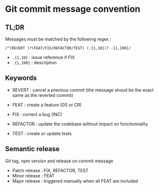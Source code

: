 # Git commit message convention

## TL;DR

Messages must be matched by the following regex :

`/^(REVERT )?(FEAT/FIX/REFACTOR/TEST) (.{1,10})? .{1,100}/`

-   `.{1,10}` : issue reference if FIX
-   `.{1,100}` : description

## Keywords

-   REVERT : cancel a previous commit (the message shoud be the exact same as the reverted commit)

-   FEAT : create a feature (DS or CR)
-   FIX : correct a bug (INC)
-   REFACTOR : update the codebase without impact on fonctionnality
-   TEST : create or update tests

## Semantic release

Git tag, npm version and release on commit message

-   Patch release : FIX, REFACTOR, TEST
-   Minor release : FEAT
-   Major release : triggered manually when all FEAT are included
